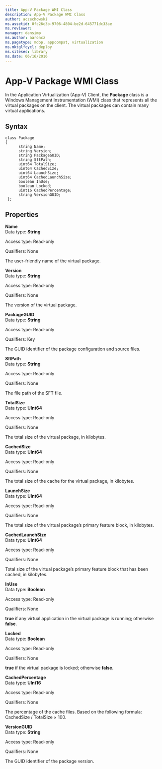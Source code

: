 ```yaml
---
title: App-V Package WMI Class
description: App-V Package WMI Class
author: aczechowski
ms.assetid: 0fc26c3b-9706-4804-be2d-645771dc33ae
ms.reviewer: 
manager: dansimp
ms.author: aaroncz
ms.pagetype: mdop, appcompat, virtualization
ms.mktglfcycl: deploy
ms.sitesec: library
ms.date: 06/16/2016
---
```



# App-V Package WMI Class


In the Application Virtualization (App-V) Client, the **Package** class is a Windows Management Instrumentation (WMI) class that represents all the virtual packages on the client. The virtual packages can contain many virtual applications.

## Syntax


``` syntax
class Package
{
      string Name;
      string Version;
      string PackageGUID;
      string SftPath;
      uint64 TotalSize;
      uint64 CachedSize;
      uint64 LaunchSize;
      uint64 CachedLaunchSize;
      boolean InUse;
      boolean Locked;
      uint16 CachedPercentage;
      string VersionGUID;
 };
```

## Properties


<a href="" id="name"></a>**Name**  
Data type: **String**

Access type: Read-only

Qualifiers: None

The user-friendly name of the virtual package.

<a href="" id="version"></a>**Version**  
Data type: **String**

Access type: Read-only

Qualifiers: None

The version of the virtual package.

<a href="" id="packageguid"></a>**PackageGUID**  
Data type: **String**

Access type: Read-only

Qualifiers: Key

The GUID identifier of the package configuration and source files.

<a href="" id="sftpath"></a>**SftPath**  
Data type: **String**

Access type: Read-only

Qualifiers: None

The file path of the SFT file.

<a href="" id="totalsize"></a>**TotalSize**  
Data type: **UInt64**

Access type: Read-only

Qualifiers: None

The total size of the virtual package, in kilobytes.

<a href="" id="cachedsize"></a>**CachedSize**  
Data type: **UInt64**

Access type: Read-only

Qualifiers: None

The total size of the cache for the virtual package, in kilobytes.

<a href="" id="launchsize"></a>**LaunchSize**  
Data type: **UInt64**

Access type: Read-only

Qualifiers: None

The total size of the virtual package’s primary feature block, in kilobytes.

<a href="" id="cachedlaunchsize"></a>**CachedLaunchSize**  
Data type: **UInt64**

Access type: Read-only

Qualifiers: None

Total size of the virtual package’s primary feature block that has been cached, in kilobytes.

<a href="" id="inuse"></a>**InUse**  
Data type: **Boolean**

Access type: Read-only

Qualifiers: None

**true** if any virtual application in the virtual package is running; otherwise **false**.

<a href="" id="locked"></a>**Locked**  
Data type: **Boolean**

Access type: Read-only

Qualifiers: None

**true** if the virtual package is locked; otherwise **false**.

<a href="" id="cachedpercentage"></a>**CachedPercentage**  
Data type: **UInt16**

Access type: Read-only

Qualifiers: None

The percentage of the cache files. Based on the following formula: CachedSize / TotalSize × 100.

<a href="" id="versionguid"></a>**VersionGUID**  
Data type: **String**

Access type: Read-only

Qualifiers: None

The GUID identifier of the package version.

 

 





